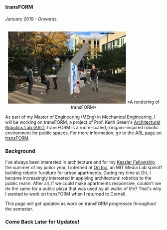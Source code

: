 ### transFORM
###### January 2019 - Onwards

<span style="display:block;text-align:center">
<img src="./images/transFORM.jpg" alt="That's me in that pic" width="75%" style="margin: 0 auto"/>
*A rendering of transFORM*
</span>

As part of my Master of Engineering (MEng) in Mechanical Engineering, I will be working on transFORM, a project of Prof. Keith Green\'s [Architectural Robotics Lab (ARL)](https://arl.human.cornell.edu/). transFORM is a room-scaled, kirigami-inspired robotic environment for public spaces. For more information, go to the [ARL page on transFORM](https://arl.human.cornell.edu/research-transFORM.html).

### Background

I\'ve always been interested in architecture and for my [Kessler Fellowship](https://www.engineering.cornell.edu/students/undergraduate-students/entrepreneurial-options-undergrad-students/kessler-fellows-program) the summer of my junior year, I interned at [Ori Inc](https://oriliving.com/), an MIT Media Lab spinoff building robotic furniture for urban apartments. During my time at Ori, I became increasingly interested in applying architectural robotics to the public realm. After all, if we could make apartments responsive, couldn\'t we do the same for a public plaza that was used by all walks of life? That\'s why I wanted to work on transFORM when I returned to Cornell.

This page will get updated as work on transFORM progresses throughout the semester.

### Come Back Later for Updates!